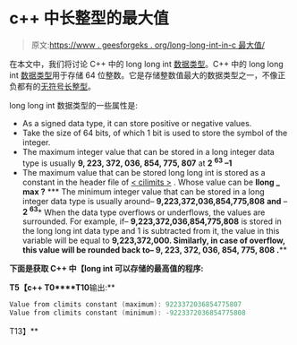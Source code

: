 # c++ 中长整型的最大值

> 原文:[https://www . geesforgeks . org/long-long-int-in-c 最大值/](https://www.geeksforgeeks.org/maximum-value-of-long-long-int-in-c/)

在本文中，我们将讨论 C++ 中的 long long int [数据类型](https://www.geeksforgeeks.org/c-data-types/)。C++ 中的 long long int [数据类型](https://www.geeksforgeeks.org/c-data-types/)用于存储 64 位整数。它是存储整数值最大的数据类型之一，不像正负都有的[无符号长整型](https://www.geeksforgeeks.org/maximum-value-of-unsigned-long-long-int-in-c/)。

long long int 数据类型的一些属性是:

*   As a signed data type, it can store positive or negative values.
*   Take the size of 64 bits, of which 1 bit is used to store the symbol of the integer.
*   The maximum integer value that can be stored in a long integer data type is usually **9, 223, 372, 036, 854, 775, 807** at **2 <sup>63</sup> –1**
*   The maximum value that can be stored long long int is stored as a constant in the header file of [< cilimits >](https://www.geeksforgeeks.org/climits-limits-h-cc/) . Whose value can be ****llong _ max** ?**
***   The minimum integer value that can be stored in a long integer data type is usually around– **9,223,372,036,854,775,808** **and** – **2 <sup>63</sup>***   When the data type overflows or underflows, the values are surrounded. For example, if– **9,223,372,036,854,775,808** is stored in the long long int data type and 1 is subtracted from it, the value in this variable will be equal to **9,223,372,000\. Similarly, in case of overflow, this value will be rounded back to– **9, 223, 372, 036, 854, 775, 808** .****

**下面是获取 C++ 中【long int 可以存储的最高值的程序:**

**T5【c++ T0****T10**输出:**

```cpp
Value from climits constant (maximum): 9223372036854775807
Value from climits constant (minimum): -9223372036854775808

```

T13】**